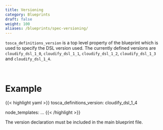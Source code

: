 ```yaml
---
title: Versioning
category: Blueprints
draft: false
weight: 100
aliases: /blueprints/spec-versioning/
---
```


`tosca_definitions_version` is a top level property of the blueprint which is used to specify the DSL version used.
The currently defined versions are `cloudify_dsl_1_0`, `cloudify_dsl_1_1`, `cloudify_dsl_1_2`, `cloudify_dsl_1_3`
and `cloudify_dsl_1_4`.

<br>

# Example
{{< highlight  yaml >}}
tosca_definitions_version: cloudify_dsl_1_4

node_templates:
    ...
{{< /highlight >}}

The version declaration must be included in the main blueprint file.
